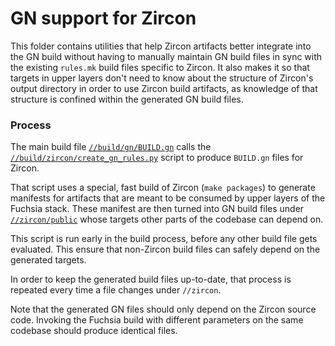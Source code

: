 GN support for Zircon
=====================

This folder contains utilities that help Zircon artifacts better integrate into
the GN build without having to manually maintain GN build files in sync with the
existing `rules.mk` build files specific to Zircon.
It also makes it so that targets in upper layers don't need to know about the
structure of Zircon's output directory in order to use Zircon build artifacts,
as knowledge of that structure is confined within the generated GN build files.

### Process

The main build file [`//build/gn/BUILD.gn`](../gn/BUILD.gn) calls the
[`//build/zircon/create_gn_rules.py`](create_gn_rules.py) script to produce
`BUILD.gn` files for Zircon.

That script uses a special, fast build of Zircon (`make packages`) to generate
manifests for artifacts that are meant to be consumed by upper layers of the
Fuchsia stack. These manifest are then turned into GN build files under
[`//zircon/public`][zircon-public] whose targets other parts of the codebase
can depend on.

This script is run early in the build process, before any other build file gets
evaluated. This ensure that non-Zircon build files can safely depend on the
generated targets.

In order to keep the generated build files up-to-date, that process is repeated
every time a file changes under `//zircon`.

Note that the generated GN files should only depend on the Zircon source code.
Invoking the Fuchsia build with different parameters on the same codebase should
produce identical files.


[zircon-public]: https://fuchsia.googlesource.com/fuchsia/+/master/zircon/public/
